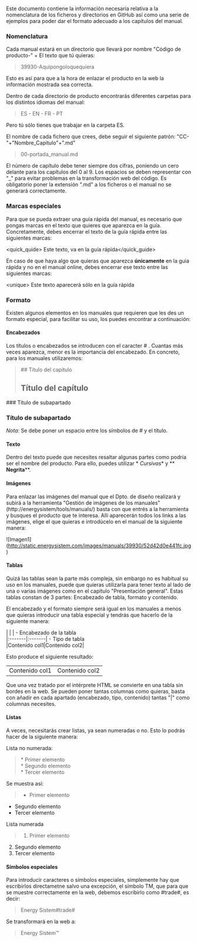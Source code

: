 Este documento contiene la información necesaria relativa a la nomenclatura de los ficheros y directorios en GitHub así como una serie de ejemplos para poder dar el formato adecuado a los capítulos del manual.

### Nomenclatura

Cada manual estará en un directorio que llevará por nombre "Código de producto-" + El texto que tú quieras:

>39930-Aquipongoloquequiera

Esto es así para que a la hora de enlazar el producto en la web la información mostrada sea correcta.

Dentro de cada directorio de producto encontrarás diferentes carpetas para los distintos idiomas del manual:
>ES - EN - FR - PT

Pero tú sólo tienes que trabajar en la carpeta ES. 

El nombre de cada fichero que crees, debe seguir el siguiente patrón: "CC-"+"Nombre_Capitulo"+".md"
>00-portada_manual.md

El número de capítulo debe tener siempre dos cifras, poniendo un cero delante para los capítulos del 0 al 9. Los espacios se deben representar con "_" para evitar problemas en la transformación web del código. Es obligatorio poner la  extensión ".md" a los ficheros o el manual no se generará correctamente.

### Marcas especiales

Para que se pueda extraer una guía rápida del manual, es necesario que pongas marcas en el texto que quieres que aparezca en la guía. Concretamente, debes encerrar el texto de la guía rápida entre las siguientes marcas:
>
\<quick_quide> Este texto, va en la guía rápida\</quick_guide>

En caso de que haya algo que quieras que aparezca **únicamente** en la guia rápida y no en el manual online, debes encerrar ese texto entre las siguientes marcas:
>
\<unique> Este texto aparecerá sólo en la guía rápida</unique>

### Formato

Existen algunos elementos en los manuales que requieren que les des un formato especial, para facilitar su uso, los puedes encontrar a continuación:

#### Encabezados

Los títulos o encabezados se introducen con el caracter \# . Cuantas más veces aparezca, menor es la importancia del encabezado. En concreto, para los manuales utilizaremos:

> \#\# Título del capítulo  
>## Título del capítulo
\#\#\# Título de subapartado
### Título de subapartado

*Nota:* Se debe poner un espacio entre los símbolos de \# y el título.

#### Texto

Dentro del texto puede que necesites resaltar algunas partes como podría ser el nombre del producto. Para ello, puedes utilizar \* *Cursivas*\* y \*\* **Negrita**\*\*.

#### Imágenes

Para enlazar las imágenes del manual que el Dpto. de diseño realizará y subirá a la herramienta "Gestión de imágenes de los manuales" (http://energysistem/tools/manuals/) basta con que entrés a la herramienta y busques el producto que te interesa. Alli aparecerán todos los links a las imágenes, elige el que quieras e introdúcelo en el manual de la siguiente manera:

\!\[Imagen1](http://static.energysistem.com/images/manuals/39930/52d42d0e441fc.jpg)

#### Tablas

Quizá las tablas sean la parte más compleja, sin embargo no es habitual su uso en los manuales, puede que quieras utilizarla para tener texto al lado de una o varias imágenes como en el capítulo "Presentación general". Estas tablas constan de 3 partes: Encabezado de tabla, formato y contenido.

El encabezado y el formato siempre será igual en los manuales a menos que quieras introducir una tabla especial y tendrás que hacerlo de la siguiente manera:

|  |  |     - Encabezado de la tabla<br>
|:-------|:-------| - Tipo de tabla<br>
|Contenido col1|Contenido col2|

Esto produce el siguiente resultado:

|  |  |
|:-------|:-------|
|Contenido col1|Contenido col2|

Que una vez tratado por el intérprete HTML se convierte en una tabla sin bordes en la web. Se pueden poner tantas columnas como quieras, basta con añadir en cada apartado (encabezado, tipo, contenido) tantas "|" como columnas necesites.

#### Listas

A veces, necesitarás crear listas, ya sean numeradas o no. Esto lo podrás hacer de la siguiente manera:

Lista no numerada:
> \* Primer elemento  
\* Segundo elemento  
\* Tercer elemento

Se muestra así:  
> * Primer elemento
* Segundo elemento
* Tercer elemento

Lista numerada  
> 1. Primer elemento
2. Segundo elemento
3. Tercer elemento

#### Símbolos especiales

Para introducir caracteres o símbolos especiales, simplemente hay que escribirlos directametne salvo una excepción, el símbolo TM, que para que se muestre correctamente en la web, debemos escribirlo como #trade#, es decir:
> Energy Sistem#trade#

Se transformará en la web a:

> Energy Sistem™



